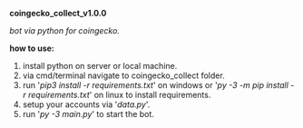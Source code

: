 **coingecko_collect_v1.0.0**

_bot via python for coingecko._

**how to use:**

1. install python on server or local machine.
2. via cmd/terminal navigate to coingecko_collect folder.
3. run '_pip3 install -r requirements.txt_' on windows or '_py -3 -m pip install -r requirements.txt_' on linux to install requirements.
4. setup your accounts via '_data.py_'.
5. run '_py -3 main.py_' to start the bot.
